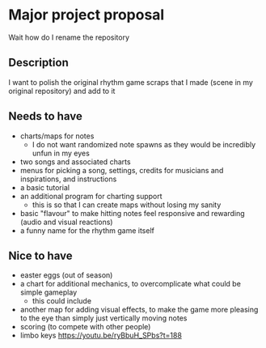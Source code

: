 # Major project proposal
Wait how do I rename the repository

## Description
I want to polish the original rhythm game scraps that I made (scene in my original repository) and add to it

## Needs to have
- charts/maps for notes
  - I do not want randomized note spawns as they would be incredibly unfun in my eyes
- two songs and associated charts
- menus for picking a song, settings, credits for musicians and inspirations, and instructions
- a basic tutorial
- an additional program for charting support
  - this is so that I can create maps without losing my sanity
- basic "flavour" to make hitting notes feel responsive and rewarding (audio and visual reactions)
- a funny name for the rhythm game itself

## Nice to have
- easter eggs (out of season)
- a chart for additional mechanics, to overcomplicate what could be simple gameplay
  - this could include 
- another map for adding visual effects, to make the game more pleasing to the eye than simply just vertically moving notes
- scoring (to compete with other people)
- limbo keys https://youtu.be/ryBbuH_SPbs?t=188
